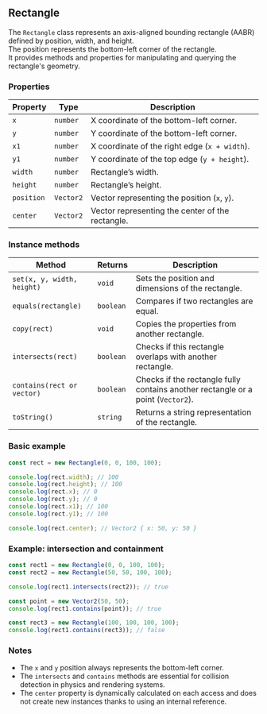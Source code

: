 ## Rectangle

The `Rectangle` class represents an axis-aligned bounding rectangle (AABR) defined by position, width, and height.  
The position represents the bottom-left corner of the rectangle.  
It provides methods and properties for manipulating and querying the rectangle's geometry.

### Properties

| Property   | Type      | Description                                      |
| ---------- | --------- | ------------------------------------------------ |
| `x`        | `number`  | X coordinate of the bottom-left corner.          |
| `y`        | `number`  | Y coordinate of the bottom-left corner.          |
| `x1`       | `number`  | X coordinate of the right edge (`x + width`).    |
| `y1`       | `number`  | Y coordinate of the top edge (`y + height`).     |
| `width`    | `number`  | Rectangle’s width.                               |
| `height`   | `number`  | Rectangle’s height.                              |
| `position` | `Vector2` | Vector representing the position (`x`, `y`).     |
| `center`   | `Vector2` | Vector representing the center of the rectangle. |

### Instance methods

| Method                     | Returns   | Description                                                                      |
| -------------------------- | --------- | -------------------------------------------------------------------------------- |
| `set(x, y, width, height)` | `void`    | Sets the position and dimensions of the rectangle.                               |
| `equals(rectangle)`        | `boolean` | Compares if two rectangles are equal.                                            |
| `copy(rect)`               | `void`    | Copies the properties from another rectangle.                                    |
| `intersects(rect)`         | `boolean` | Checks if this rectangle overlaps with another rectangle.                        |
| `contains(rect or vector)` | `boolean` | Checks if the rectangle fully contains another rectangle or a point (`Vector2`). |
| `toString()`               | `string`  | Returns a string representation of the rectangle.                                |

### Basic example

```typescript
const rect = new Rectangle(0, 0, 100, 100);

console.log(rect.width); // 100
console.log(rect.height); // 100
console.log(rect.x); // 0
console.log(rect.y); // 0
console.log(rect.x1); // 100
console.log(rect.y1); // 100

console.log(rect.center); // Vector2 { x: 50, y: 50 }
```

### Example: intersection and containment

```typescript
const rect1 = new Rectangle(0, 0, 100, 100);
const rect2 = new Rectangle(50, 50, 100, 100);

console.log(rect1.intersects(rect2)); // true

const point = new Vector2(50, 50);
console.log(rect1.contains(point)); // true

const rect3 = new Rectangle(100, 100, 100, 100);
console.log(rect1.contains(rect3)); // false
```

### Notes

-   The `x` and `y` position always represents the bottom-left corner.
-   The `intersects` and `contains` methods are essential for collision detection in physics and rendering systems.
-   The `center` property is dynamically calculated on each access and does not create new instances thanks to using an internal reference.

